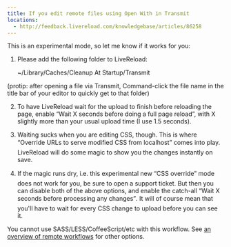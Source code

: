 ```yaml
---
title: If you edit remote files using Open With in Transmit
locations:
  - http://feedback.livereload.com/knowledgebase/articles/86258
---
```


This is an experimental mode, so let me know if it works for you:

1.  Please add the following folder to LiveReload:

    ~/Library/Caches/Cleanup At Startup/Transmit

(protip: after opening a file via Transmit, Command-click the file name in the title bar of your editor to quickly get to that folder)

2.  To have LiveReload wait for the upload to finish before reloading the page, enable “Wait X seconds before doing a full page reload”, with X slightly more than your usual upload time (I use 1.5 seconds).

3.  Waiting sucks when you are editing CSS, though. This is where “Override URLs to serve modified CSS from localhost” comes into play. LiveReload will do some magic to show you the changes instantly on save.

4.  If the magic runs dry, i.e. this experimental new “CSS override” mode does not work for you, be sure to open a support ticket. But then you can disable both of the above options, and enable the catch-all “Wait X seconds before processing any changes”. It will of course mean that you'll have to wait for every CSS change to upload before you can see it.

You cannot use SASS/LESS/CoffeeScript/etc with this workflow. See [an overview of remote workflows](http://go.livereload.com/remote) for other options.
